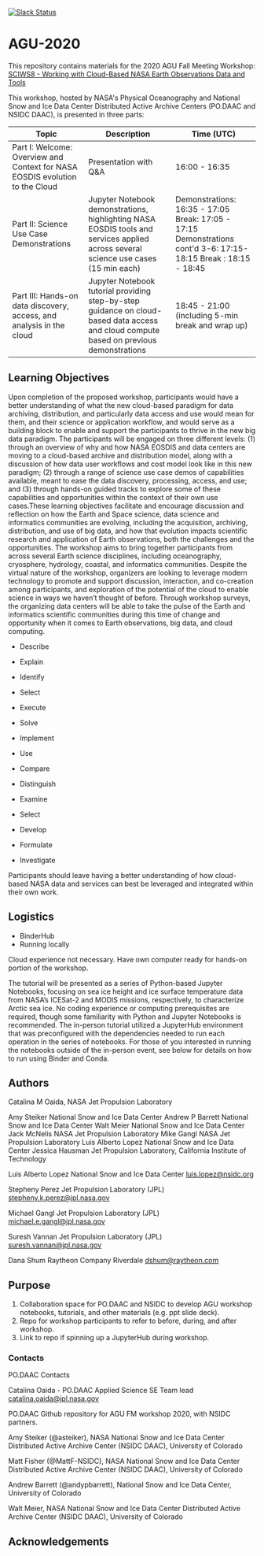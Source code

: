 [![Slack Status][slack-status-icon]][slack-status]

# AGU-2020

This repository contains materials for the 2020 AGU Fall Meeting Workshop: [SCIWS8 - Working with Cloud-Based NASA Earth Observations Data and Tools](https://agu.confex.com/agu/fm20/meetingapp.cgi/Session/105465)

This workshop, hosted by NASA's Physical Oceanography and National Snow and Ice Data Center Distributed Active Archive Centers (PO.DAAC and NSIDC DAAC), is presented in three parts:

| Topic                                                                        | Description                                                                                                                             | Time (UTC)                                                                                                    |
|------------------------------------------------------------------------------|-----------------------------------------------------------------------------------------------------------------------------------------|---------------------------------------------------------------------------------------------------------------|
| Part I: Welcome: Overview and Context for NASA EOSDIS evolution to the Cloud | Presentation with Q&A                                                                                                                   | 16:00 - 16:35                                                                                                 |
| Part II: Science Use Case Demonstrations                                     | Jupyter Notebook demonstrations, highlighting NASA EOSDIS tools and services applied across several science use cases (15 min each)     | Demonstrations: 16:35 - 17:05 Break: 17:05 - 17:15 Demonstrations cont'd 3-6: 17:15-18:15  Break : 18:15 - 18:45 |
| Part III: Hands-on data discovery, access, and analysis in the cloud         | Jupyter Notebook tutorial providing step-by-step guidance on cloud-based data access and cloud compute based on previous demonstrations | 18:45 - 21:00 (including 5-min break and wrap up)                                                             |


## Learning Objectives

Upon completion of the proposed workshop, participants would have a better understanding of what the new cloud-based paradigm for data archiving, distribution, and particularly data access and use would mean for them, and their science or application workflow, and would serve as a building block to enable and support the participants to thrive in the new big data paradigm. The participants will be engaged on three different levels: (1) through an overview of why and how NASA EOSDIS and data centers are moving to a cloud-based archive and distribution model, along with a discussion of how data user workflows and cost model look like in this new paradigm; (2) through a range of science use case demos of capabilities available, meant to ease the data discovery, processing, access, and use; and (3) through hands-on guided tracks to explore some of these capabilities and opportunities within the context of their own use cases.These learning objectives facilitate and encourage discussion and reflection on how the Earth and Space science, data science and informatics communities are evolving, including the acquisition, archiving, distribution, and use of big data, and how that evolution impacts scientific research and application of Earth observations, both the challenges and the opportunities. The workshop aims to bring together participants from across several Earth science disciplines, including oceanography, cryosphere, hydrology, coastal, and informatics communities. Despite the virtual nature of the workshop, organizers are looking to leverage modern technology to promote and support discussion, interaction, and co-creation among participants, and exploration of the potential of the cloud to enable science in ways we haven’t thought of before. Through workshop surveys, the organizing data centers will be able to take the pulse of the Earth and informatics scientific communities during this time of change and opportunity when it comes to Earth observations, big data, and cloud computing.

* Describe 
* Explain
* Identify
* Select

* Execute
* Solve
* Implement 
* Use

* Compare
* Distinguish
* Examine
* Select

* Develop
* Formulate
* Investigate


Participants should leave having a better understanding of how cloud-based NASA data and services can best be leveraged and integrated within their own work.

## Logistics
- BinderHub
- Running locally

Cloud experience not necessary. Have own computer ready for hands-on portion of the workshop.

The tutorial will be presented as a series of Python-based Jupyter Notebooks, focusing on sea ice height and ice surface temperature data from NASA’s ICESat-2 and MODIS missions, respectively, to characterize Arctic sea ice. No coding experience or computing prerequisites are required, though some familiarity with Python and Jupyter Notebooks is recommended. The in-person tutorial utilized a JupyterHub environment that was preconfigured with the dependencies needed to run each operation in the series of notebooks. For those of you interested in running the notebooks outside of the in-person event, see below for details on how to run using Binder and Conda.

## Authors

Catalina M Oaida, NASA Jet Propulsion Laboratory 

Amy Steiker
National Snow and Ice Data Center
Andrew P Barrett
National Snow and Ice Data Center
Walt Meier
National Snow and Ice Data Center
Jack McNelis
NASA Jet Propulsion Laboratory
Mike Gangl
NASA Jet Propulsion Laboratory
Luis Alberto Lopez
National Snow and Ice Data Center
Jessica Hausman
Jet Propulsion Laboratory, California Institute of Technology

Luis Alberto Lopez
National Snow and Ice Data Center
luis.lopez@nsidc.org
 
Stepheny Perez
Jet Propulsion Laboratory (JPL)
stepheny.k.perez@jpl.nasa.gov
 
Michael Gangl
Jet Propulsion Laboratory (JPL)
michael.e.gangl@jpl.nasa.gov
 
Suresh Vannan
Jet Propulsion Laboratory (JPL)
suresh.vannan@jpl.nasa.gov
 
Dana Shum
Raytheon Company Riverdale
dshum@raytheon.com

## Purpose
1. Collaboration space for PO.DAAC and NSIDC to develop AGU workshop notebooks, tutorials, and other materials (e.g. ppt slide deck).
2. Repo for workshop participants to refer to before, during, and after workshop.
3. Link to repo if spinning up a JupyterHub during workshop.

### Contacts

PO.DAAC Contacts

Catalina Oaida - PO.DAAC Applied Science SE Team lead
catalina.oaida@jpl.nasa.gov


PO.DAAC Github repository for AGU FM workshop 2020, with NSIDC partners.

Amy Steiker (@asteiker), NASA National Snow and Ice Data Center Distributed Active Archive Center (NSIDC DAAC), University of Colorado

Matt Fisher (@MattF-NSIDC), NASA National Snow and Ice Data Center Distributed Active Archive Center (NSIDC DAAC), University of Colorado

Andrew Barrett (@andypbarrett), National Snow and Ice Data Center, University of Colorado

Walt Meier, NASA National Snow and Ice Data Center Distributed Active Archive Center (NSIDC DAAC), University of Colorado

## Acknowledgements

[slack-status-icon]: https://img.shields.io/badge/Slack%20Channel-AGU--tutorial-blue.svg
[slack-status]: https://nasadaacagu20-5ai7790.slack.com/archives/C01ETUUUDN3
